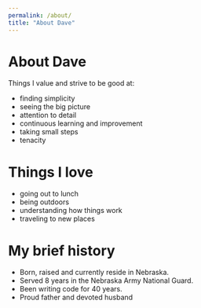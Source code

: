 ```yaml
---
permalink: /about/
title: "About Dave"
---
```


# About Dave
Things I value and strive to be good at:
* finding simplicity
* seeing the big picture
* attention to detail
* continuous learning and improvement
* taking small steps
* tenacity

# Things I love
* going out to lunch
* being outdoors
* understanding how things work
* traveling to new places

# My brief history
* Born, raised and currently reside in Nebraska.
* Served 8 years in the Nebraska Army National Guard.
* Been writing code for 40 years.
* Proud father and devoted husband
